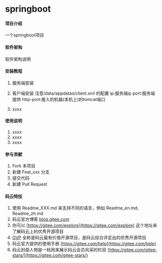 # springboot

#### 项目介绍
一个springboot项目

#### 软件架构
软件架构说明


#### 安装教程

1. 服务端安装
	
2. 客户端安装
	注意/data/appdatas/client.xml 的配置
	ip:服务端ip
	port:服务端提供
	http-prot:接入的机器(本机上)的tomcat端口
	<server ip="127.0.0.1" port="2280"  http-prot="8080"/>
3. xxxx

#### 使用说明

1. xxxx
2. xxxx
3. xxxx

#### 参与贡献

1. Fork 本项目
2. 新建 Feat_xxx 分支
3. 提交代码
4. 新建 Pull Request


#### 码云特技

1. 使用 Readme\_XXX.md 来支持不同的语言，例如 Readme\_en.md, Readme\_zh.md
2. 码云官方博客 [blog.gitee.com](https://blog.gitee.com)
3. 你可以 [https://gitee.com/explore](https://gitee.com/explore) 这个地址来了解码云上的优秀开源项目
4. [GVP](https://gitee.com/gvp) 全称是码云最有价值开源项目，是码云综合评定出的优秀开源项目
5. 码云官方提供的使用手册 [https://gitee.com/help](https://gitee.com/help)
6. 码云封面人物是一档用来展示码云会员风采的栏目 [https://gitee.com/gitee-stars/](https://gitee.com/gitee-stars/)